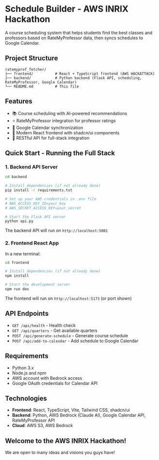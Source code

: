 # Schedule Builder - AWS INRIX Hackathon

A course scheduling system that helps students find the best classes and professors based on RateMyProfessor data, then syncs schedules to Google Calendar.

## Project Structure

```
ratemyprof_fetcher/
├── frontend/          # React + TypeScript frontend (AWS HACKATTACK)
├── backend/           # Python backend (Flask API, scheduling, RateMyProfessor, Google Calendar)
└── README.md          # This file
```

## Features

- 📚 Course scheduling with AI-powered recommendations
- ⭐ RateMyProfessor integration for professor ratings
- 📅 Google Calendar synchronization
- 🎨 Modern React frontend with shadcn/ui components
- 🔌 RESTful API for full-stack integration

## Quick Start - Running the Full Stack

### 1. Backend API Server

```bash
cd backend

# Install dependencies (if not already done)
pip install -r requirements.txt

# Set up your AWS credentials in .env file
# AWS_ACCESS_KEY_ID=your_key
# AWS_SECRET_ACCESS_KEY=your_secret

# Start the Flask API server
python api.py
```

The backend API will run on `http://localhost:5001`

### 2. Frontend React App

In a new terminal:

```bash
cd frontend

# Install dependencies (if not already done)
npm install

# Start the development server
npm run dev
```

The frontend will run on `http://localhost:5173` (or port shown)

## API Endpoints

- `GET /api/health` - Health check
- `GET /api/quarters` - Get available quarters
- `POST /api/generate-schedule` - Generate course schedule
- `POST /api/add-to-calendar` - Add schedule to Google Calendar

## Requirements

- Python 3.x
- Node.js and npm
- AWS account with Bedrock access
- Google OAuth credentials for Calendar API

## Technologies

- **Frontend**: React, TypeScript, Vite, Tailwind CSS, shadcn/ui
- **Backend**: Python, AWS Bedrock (Claude AI), Google Calendar API, RateMyProfessor API
- **Cloud**: AWS S3, AWS Bedrock

## Welcome to the AWS INRIX Hackathon!

We are open to many ideas and visions you guys have!
